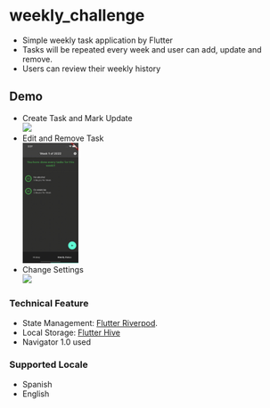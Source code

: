 # weekly_challenge
- Simple weekly task application by Flutter 
- Tasks will be repeated every week and user can add, update and remove.
- Users can review their weekly history

## Demo
- Create Task and Mark Update<br />
  <img src="https://raw.githubusercontent.com/hyobbb/flutter_weekly_challenge/master/demo/basic_usage.gif" width="100">
- Edit and Remove Task<br />
  <img src="https://raw.githubusercontent.com/hyobbb/flutter_weekly_challenge/master/demo/edit_remove.gif" width="100">
- Change Settings<br />
  <img src="https://raw.githubusercontent.com/hyobbb/flutter_weekly_challenge/master/demo/setting.gif" width="100">


### Technical Feature
- State Management: [Flutter Riverpod](https://pub.dev/packages/flutter_riverpod).
- Local Storage: [Flutter Hive](https://pub.dev/packages/hive)
- Navigator 1.0 used

### Supported Locale
- Spanish
- English

